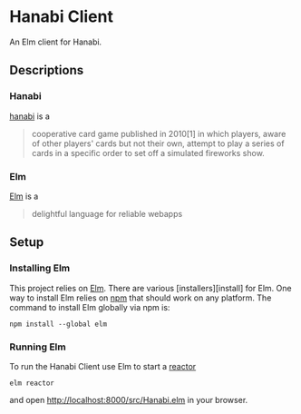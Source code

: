 # Hanabi Client
An Elm client for Hanabi.

## Descriptions
### Hanabi
[hanabi][] is a 

> cooperative card game published in 2010[1] in which players, aware of other
> players' cards but not their own, attempt to play a series of cards in a
> specific order to set off a simulated fireworks show.

### Elm
[Elm][elm] is a

> delightful language for reliable webapps

## Setup
### Installing Elm
This project relies on [Elm][elm]. There are various [installers][install] for
Elm. One way to install Elm relies on [npm][] that should work on any platform.
The command to install Elm globally via npm is:

```shell
npm install --global elm
```

### Running Elm
To run the Hanabi Client use Elm to start a [reactor][]

```shell
elm reactor
```

and open
[http://localhost:8000/src/Hanabi.elm](http://localhost:8000/src/Hanabi.elm)
in your browser. 

[hanabi]: https://en.wikipedia.org/wiki/Hanabi_(card_game)
[elm]: http://elm-lang.org/
[instal]: https://guide.elm-lang.org/install.html
[npm]: https://www.npmjs.com/
[reactor]: https://github.com/elm-lang/elm-reactor
